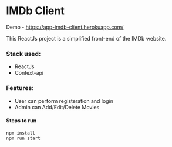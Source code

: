 # IMDb Client
Demo - https://app-imdb-client.herokuapp.com/

This ReactJs project is a simplified front-end of the IMDb website.

### Stack used:
- ReactJs
- Context-api

### Features:
- User can perform registeration and login
- Admin can Add/Edit/Delete Movies  

#### Steps to run 
    npm install
    npm run start
